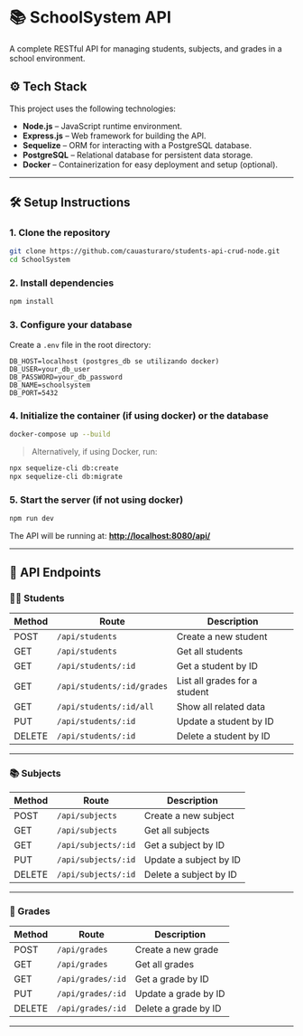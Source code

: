
# 📚 SchoolSystem API

A complete RESTful API for managing students, subjects, and grades in a school environment.

## ⚙️ Tech Stack

This project uses the following technologies:

- **Node.js** – JavaScript runtime environment.
- **Express.js** – Web framework for building the API.
- **Sequelize** – ORM for interacting with a PostgreSQL database.
- **PostgreSQL** – Relational database for persistent data storage.
- **Docker** – Containerization for easy deployment and setup (optional).

---

## 🛠️ Setup Instructions

### 1. Clone the repository

```bash
git clone https://github.com/cauasturaro/students-api-crud-node.git
cd SchoolSystem
````

### 2. Install dependencies

```bash
npm install
```

### 3. Configure your database

Create a `.env` file in the root directory:

```env
DB_HOST=localhost (postgres_db se utilizando docker)
DB_USER=your_db_user
DB_PASSWORD=your_db_password
DB_NAME=schoolsystem
DB_PORT=5432
```

### 4. Initialize the container (if using docker) or the database

```bash
docker-compose up --build
```

> Alternatively, if using Docker, run:

```bash
npx sequelize-cli db:create
npx sequelize-cli db:migrate
```

### 5. Start the server (if not using docker)

```bash
npm run dev
```

The API will be running at:
**[http://localhost:8080/api/](http://localhost:8080/api/)**

---
## 📡 API Endpoints

### 🧑‍🎓 Students

| Method | Route                         | Description                                |
|--------|-------------------------------|--------------------------------------------|
| POST   | `/api/students`               | Create a new student                       |
| GET    | `/api/students`               | Get all students                           |
| GET    | `/api/students/:id`           | Get a student by ID                        |
| GET    | `/api/students/:id/grades`    | List all grades for a student              |
| GET    | `/api/students/:id/all`       | Show all related data                      |
| PUT    | `/api/students/:id`           | Update a student by ID                     |
| DELETE | `/api/students/:id`           | Delete a student by ID                     |

---

### 📚 Subjects

| Method | Route                       | Description              |
|--------|-----------------------------|--------------------------|
| POST   | `/api/subjects`             | Create a new subject     |
| GET    | `/api/subjects`             | Get all subjects         |
| GET    | `/api/subjects/:id`         | Get a subject by ID      |
| PUT    | `/api/subjects/:id`         | Update a subject by ID   |
| DELETE | `/api/subjects/:id`         | Delete a subject by ID   |

---

### 📝 Grades

| Method | Route                    | Description              |
|--------|--------------------------|--------------------------|
| POST   | `/api/grades`            | Create a new grade       |
| GET    | `/api/grades`            | Get all grades           |
| GET    | `/api/grades/:id`        | Get a grade by ID        |
| PUT    | `/api/grades/:id`        | Update a grade by ID     |
| DELETE | `/api/grades/:id`        | Delete a grade by ID     |

---

